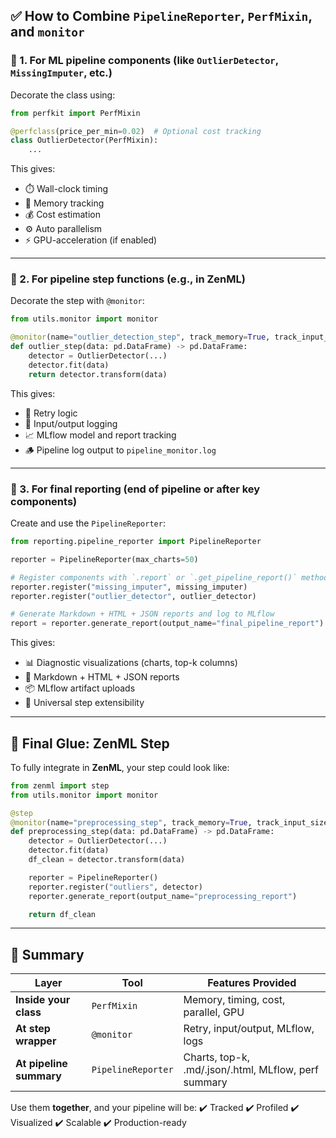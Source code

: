 ## ✅ **How to Combine `PipelineReporter`, `PerfMixin`, and `monitor`**

### 🔹 1. **For ML pipeline components (like `OutlierDetector`, `MissingImputer`, etc.)**

Decorate the class using:

```python
from perfkit import PerfMixin

@perfclass(price_per_min=0.02)  # Optional cost tracking
class OutlierDetector(PerfMixin):
    ...
```

This gives:

- ⏱️ Wall-clock timing
- 🧠 Memory tracking
- 💰 Cost estimation
- ⚙️ Auto parallelism
- ⚡ GPU-acceleration (if enabled)

---

### 🔹 2. **For pipeline step functions (e.g., in ZenML)**

Decorate the step with `@monitor`:

```python
from utils.monitor import monitor

@monitor(name="outlier_detection_step", track_memory=True, track_input_size=True)
def outlier_step(data: pd.DataFrame) -> pd.DataFrame:
    detector = OutlierDetector(...)
    detector.fit(data)
    return detector.transform(data)
```

This gives:

- 🎯 Retry logic
- 🧠 Input/output logging
- 📈 MLflow model and report tracking
- 🪵 Pipeline log output to `pipeline_monitor.log`

---

### 🔹 3. **For final reporting (end of pipeline or after key components)**

Create and use the `PipelineReporter`:

```python
from reporting.pipeline_reporter import PipelineReporter

reporter = PipelineReporter(max_charts=50)

# Register components with `.report` or `.get_pipeline_report()` method
reporter.register("missing_imputer", missing_imputer)
reporter.register("outlier_detector", outlier_detector)

# Generate Markdown + HTML + JSON reports and log to MLflow
report = reporter.generate_report(output_name="final_pipeline_report")
```

This gives:

- 📊 Diagnostic visualizations (charts, top-k columns)
- 📄 Markdown + HTML + JSON reports
- 📦 MLflow artifact uploads
- 🧪 Universal step extensibility

---

## 🧩 Final Glue: ZenML Step

To fully integrate in **ZenML**, your step could look like:

```python
from zenml import step
from utils.monitor import monitor

@step
@monitor(name="preprocessing_step", track_memory=True, track_input_size=True)
def preprocessing_step(data: pd.DataFrame) -> pd.DataFrame:
    detector = OutlierDetector(...)
    detector.fit(data)
    df_clean = detector.transform(data)

    reporter = PipelineReporter()
    reporter.register("outliers", detector)
    reporter.generate_report(output_name="preprocessing_report")

    return df_clean
```

---

## 🚀 Summary

| Layer                   | Tool               | Features Provided                                    |
| ----------------------- | ------------------ | ---------------------------------------------------- |
| **Inside your class**   | `PerfMixin`        | Memory, timing, cost, parallel, GPU                  |
| **At step wrapper**     | `@monitor`         | Retry, input/output, MLflow, logs                    |
| **At pipeline summary** | `PipelineReporter` | Charts, top-k, .md/.json/.html, MLflow, perf summary |

Use them **together**, and your pipeline will be:
✔️ Tracked
✔️ Profiled
✔️ Visualized
✔️ Scalable
✔️ Production-ready
